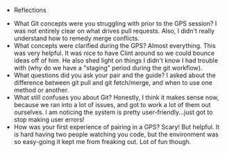 * Reflections
- What Git concepts were you struggling with prior to the GPS session? I was not entirely clear on what drives pull requests. Also, I didn't really understand how to remedy merge conflicts.
- What concepts were clarified during the GPS? Almost everything. This was very helpful. It was nice to have Clint around so we could bounce ideas off of him. He also shed light on things I didn't know I had trouble with (why do we have a "staging" period during the git workflow).
- What questions did you ask your pair and the guide? I asked about the difference between git pull and git fetch/merge, and when to use one method or another.
- What still confuses you about Git? Honestly, I think it makes sense now, because we ran into a lot of issues, and got to work a lot of them out ourselves. I am noticing the system is pretty user-friendly...just got to stop making user errors!
- How was your first experience of pairing in a GPS? Scary! But helpful. It is hard having two people watching you code, but the environment was so easy-going it kept me from freaking out. Lot of fun though.